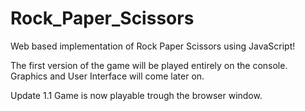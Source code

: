 # Rock_Paper_Scissors
Web based implementation of Rock Paper Scissors using JavaScript!

The first version of the game will be played entirely on the console.
Graphics and User Interface will come later on.

Update 1.1
Game is now playable trough the browser window.